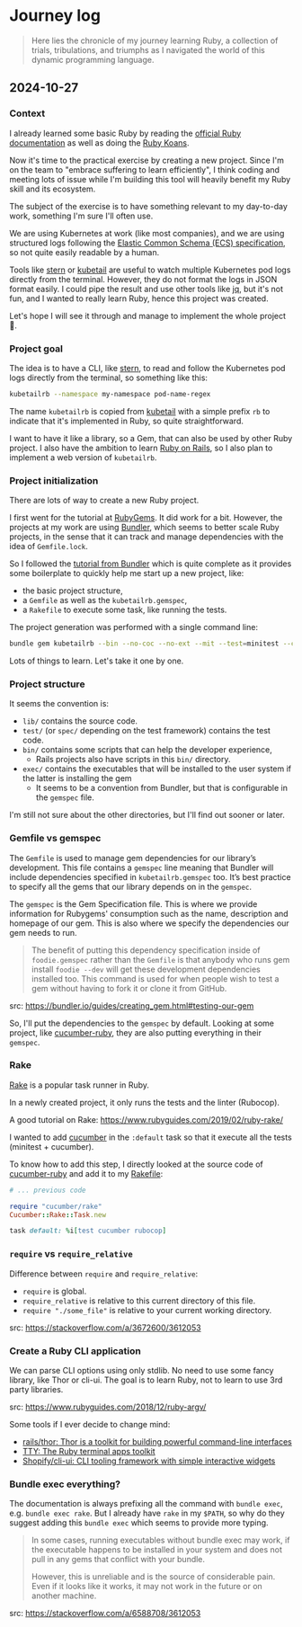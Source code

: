 # Journey log

> Here lies the chronicle of my journey learning Ruby, a collection of trials,
> tribulations, and triumphs as I navigated the world of this dynamic
> programming language.

## 2024-10-27
### Context

I already learned some basic Ruby by reading the
[official Ruby documentation](https://www.ruby-lang.org/en/) as well as doing
the [Ruby Koans](https://www.rubykoans.com/).

Now it's time to the practical exercise by creating a new project.
Since I'm on the team to "embrace suffering to learn efficiently", I think
coding and meeting lots of issue while I'm building this tool will heavily
benefit my Ruby skill and its ecosystem.

The subject of the exercise is to have something relevant to my day-to-day work,
something I'm sure I'll often use.

We are using Kubernetes at work (like most companies), and we are using
structured logs following the [Elastic Common Schema (ECS) specification](https://www.elastic.co/guide/en/ecs/current/ecs-reference.html),
so not quite easily readable by a human.

Tools like [stern](https://github.com/stern/stern) or [kubetail](https://github.com/johanhaleby/kubetail)
are useful to watch multiple Kubernetes pod logs directly from the terminal.
However, they do not format the logs in JSON format easily. I could pipe the
result and use other tools like [jq](https://github.com/jqlang/jq), but it's not
fun, and I wanted to really learn Ruby, hence this project was created.

Let's hope I will see it through and manage to implement the whole project 🤞.

### Project goal

The idea is to have a CLI, like [stern](https://github.com/stern/stern), to read
and follow the Kubernetes pod logs directly from the terminal, so something like
this:

```bash
kubetailrb --namespace my-namespace pod-name-regex
```

The name `kubetailrb` is copied from [kubetail](https://github.com/johanhaleby/kubetail)
with a simple prefix `rb` to indicate that it's implemented in Ruby, so quite
straightforward.

I want to have it like a library, so a Gem, that can also be used by other Ruby
project.
I also have the ambition to learn [Ruby on Rails](https://rubyonrails.org/), so
I also plan to implement a web version of `kubetailrb`.

### Project initialization

There are lots of way to create a new Ruby project.

I first went for the tutorial at [RubyGems](https://guides.rubygems.org/make-your-own-gem/).
It did work for a bit. However, the projects at my work are using [Bundler](https://bundler.io/),
which seems to better scale Ruby projects, in the sense that it can track and
manage dependencies with the idea of `Gemfile.lock`.

So I followed the [tutorial from Bundler](https://bundler.io/guides/creating_gem.html#testing-our-gem)
which is quite complete as it provides some boilerplate to quickly help me start
up a new project, like:

- the basic project structure,
- a `Gemfile` as well as the `kubetailrb.gemspec`,
- a `Rakefile` to execute some task, like running the tests.

The project generation was performed with a single command line:

```bash
bundle gem kubetailrb --bin --no-coc --no-ext --mit --test=minitest --ci=github --linter=rubocop
```

Lots of things to learn. Let's take it one by one.

### Project structure

It seems the convention is:

- `lib/` contains the source code.
- `test/` (or `spec/` depending on the test framework) contains the test code.
- `bin/` contains some scripts that can help the developer experience,
  - Rails projects also have scripts in this `bin/` directory.
- `exec/` contains the executables that will be installed to the user system if
  the latter is installing the gem
  - It seems to be a convention from Bundler, but that is configurable in the
  `gemspec` file.

I'm still not sure about the other directories, but I'll find out sooner or
later.

### Gemfile vs gemspec

The `Gemfile` is used to manage gem dependencies for our library’s development.
This file contains a `gemspec` line meaning that Bundler will include
dependencies specified in `kubetailrb.gemspec` too. It’s best practice to
specify all the gems that our library depends on in the `gemspec`.

The `gemspec` is the Gem Specification file. This is where we provide
information for Rubygems' consumption such as the name, description and homepage
of our gem. This is also where we specify the dependencies our gem needs to run.

> The benefit of putting this dependency specification inside of
> `foodie.gemspec` rather than the `Gemfile` is that anybody who runs gem
> install `foodie --dev` will get these development dependencies installed too.
> This command is used for when people wish to test a gem without having to fork
> it or clone it from GitHub.

src: https://bundler.io/guides/creating_gem.html#testing-our-gem

So, I'll put the dependencies to the `gemspec` by default. Looking at some
project, like [cucumber-ruby](https://github.com/cucumber/cucumber-ruby/tree/main), they are also putting everything in their `gemspec`.

### Rake

[Rake](https://github.com/ruby/rake) is a popular task runner in Ruby.

In a newly created project, it only runs the tests and the linter (Rubocop).

A good tutorial on Rake: https://www.rubyguides.com/2019/02/ruby-rake/

I wanted to add [cucumber](https://github.com/cucumber/cucumber-ruby/tree/main)
in the `:default` task so that it execute all the tests (minitest + cucumber).

To know how to add this step, I directly looked at the source code of
[cucumber-ruby](https://github.com/cucumber/cucumber-ruby/blob/main/lib/cucumber/rake/task.rb) and add it to my [Rakefile](./Rakefile):

```ruby
# ... previous code

require "cucumber/rake"
Cucumber::Rake::Task.new

task default: %i[test cucumber rubocop]
```

### `require` vs `require_relative`

Difference between `require` and `require_relative`:
- `require` is global.
- `require_relative` is relative to this current directory of this file.
- `require "./some_file"` is relative to your current working directory.

src: https://stackoverflow.com/a/3672600/3612053

### Create a Ruby CLI application

We can parse CLI options using only stdlib.
No need to use some fancy library, like Thor or cli-ui.
The goal is to learn Ruby, not to learn to use 3rd party libraries.

src: https://www.rubyguides.com/2018/12/ruby-argv/

Some tools if I ever decide to change mind:

- [rails/thor: Thor is a toolkit for building powerful command-line interfaces](https://github.com/rails/thor)
- [TTY: The Ruby terminal apps toolkit](https://ttytoolkit.org/)
- [Shopify/cli-ui: CLI tooling framework with simple interactive widgets](https://github.com/Shopify/cli-ui?tab=readme-ov-file)

### Bundle exec everything?

The documentation is always prefixing all the command with `bundle exec`, e.g.
`bundle exec rake`. But I already have `rake` in my `$PATH`, so why do they
suggest adding this `bundle exec` which seems to provide more typing.

> In some cases, running executables without bundle exec may work, if the
> executable happens to be installed in your system and does not pull in any
> gems that conflict with your bundle.
>
> However, this is unreliable and is the source of considerable pain. Even if it
> looks like it works, it may not work in the future or on another machine.

src: https://stackoverflow.com/a/6588708/3612053
